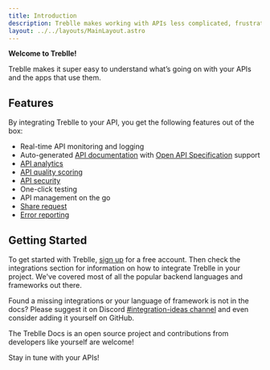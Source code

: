 ```yaml
---
title: Introduction
description: Treblle makes working with APIs less complicated, frustrating and confusing. With Treblle you can monitor and observe the actual real-world usage of your APIs.
layout: ../../layouts/MainLayout.astro
---
```


**Welcome to Treblle!**

Treblle makes it super easy to understand what’s going on with your APIs and the apps that use them.

## Features

By integrating Treblle to your API, you get the following features out of the box:

- Real-time API monitoring and logging
- Auto-generated [API documentation](/en/dashboard/api-documentation) with <a href="https://swagger.io/specification/" target="_blank">Open API Specification</a> support
- [API analytics](/en/dashboard/api-analytics)
- [API quality scoring](/en/dashboard/api-score)
- [API security](/en/dashboard/api-security)
- One-click testing
- API management on the go
- [Share request](/en/dashboard/requests#share-request)
- [Error reporting](/en/dashboard/problems)

## Getting Started

To get started with Treblle, <a href="https://app.treblle.com/register" target="_blank">sign up</a> for a free account. Then check the integrations section for information on how to integrate Treblle in your project. We've covered most of all the popular backend languages and frameworks out there.

Found a missing integrations or your language of framework is not in the docs? Please suggest it on Discord <a href="https://treblle.com/chat">#integration-ideas channel</a> and even consider adding it yourself on GitHub.

The Treblle Docs is an open source project and contributions from developers like yourself are welcome!

Stay in tune with your APIs!
